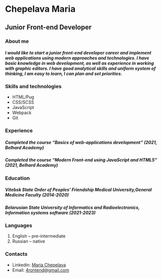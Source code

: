 # Chepelava Maria

## Junior Front-end Developer

### About me
#### *I would like to start a junior front-end developer career and implement web applications using modern approaches and technologies. I have basic knowledge in web development, as well as experience in working with graphic editors. I have good analytical skills and uniform system of thinking, I am easy to learn, I can plan and set priorities.*

### Skills and technologies
* HTML/Pug
* CSS/SCSS
* JavaScript
* Webpack
* Git

### Experience
##### Completed the course “Basics of web-applications development” (2021, Belhard Academy)
#####  Completed the course “Modern Front-end using JavaScript and HTML5” (2021, Belhard Academy)

### Education
##### Vitebsk State Order of Peoples' Friendship Medical University,General Medicine Faculty (2014-2020)
##### Belarusian State University of Informatics and Radioelectronics, Information systems software (2021-2023)

### Languages
1. English – pre-intermediate
2. Russian – native

### Contacts
* Linkedin: [Maria Chepelava](http://www.linkedin.com/in/chepelava/ "Click me!")
* Email: 4rontend@gmail.com
